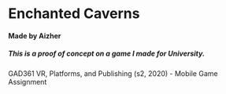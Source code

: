 # Enchanted Caverns
#### Made by Aizher

##### This is a proof of concept on a game I made for University.
GAD361 VR, Platforms, and Publishing (s2, 2020) - Mobile Game Assignment
